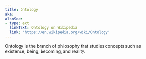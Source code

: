 ```yaml
---
title: Ontology
aka:
alsoSee:
- type: ext
  linkText: Ontology on Wikipedia
  link: 'https://en.wikipedia.org/wiki/Ontology'
---
```

Ontology is the branch of philosophy that studies concepts such as existence, being, becoming, and reality.
